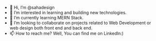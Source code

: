 - 👋 Hi, I’m @sahadesign
- 👀 I’m interested in learning and building new technologies.
- 🌱 I’m currently learning MERN Stack.
- 💞️ I’m looking to collaborate on projects related to Web Development or web design both front end and back end.
- 📫 How to reach me? Well, You can find me on LinkedIn:)

<!---
sahadesign/sahadesign is a ✨ special ✨ repository because its `README.md` (this file) appears on your GitHub profile.
You can click the Preview link to take a look at your changes.
--->
